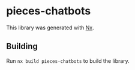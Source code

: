 # pieces-chatbots

This library was generated with [Nx](https://nx.dev).

## Building

Run `nx build pieces-chatbots` to build the library.
